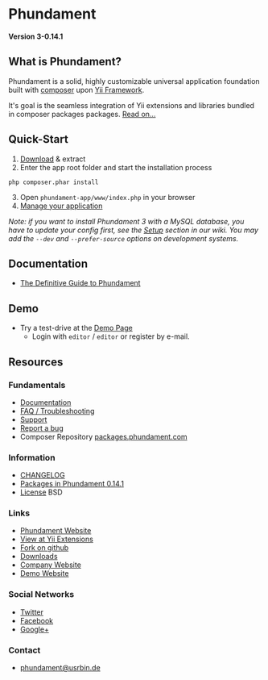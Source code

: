 Phundament
==========

**Version 3-0.14.1**


What is Phundament?
-------------------

Phundament is a solid, highly customizable universal application foundation built with [composer](http://getcomposer.org) 
upon [Yii Framework](http://yiiframework.com). 

It's goal is the seamless integration of Yii extensions and libraries bundled in composer packages packages. 
[Read on…](https://github.com/phundament/app/wiki/Phundament)



Quick-Start
-----------

1. [Download](https://github.com/phundament/app/tags) & extract
2. Enter the app root folder and start the installation process
```
php composer.phar install
```
3. Open `phundament-app/www/index.php` in your browser
4. [Manage your application](https://github.com/phundament/app/wiki/Content-Management)

*Note: if you want to install Phundament 3 with a MySQL database, you have to update your config first, see the [Setup](https://github.com/phundament/app/wiki/Setup) section in our wiki.*
*You may add the `--dev` and `--prefer-source` options on development systems.*

Documentation
-------------

 * [The Definitive Guide to Phundament](https://github.com/phundament/app/wiki)

Demo
----

 * Try a test-drive at the [Demo Page](http://demo.phundament.com/3.0-dev)
   * Login with `editor` / `editor` or register by e-mail.


Resources
---------

### Fundamentals
 *  [Documentation](https://github.com/phundament/app/wiki/)
 *  [FAQ / Troubleshooting](https://github.com/phundament/app/wiki/FAQ)
 *  [Support](https://github.com/phundament/app/wiki/Support)
 *  [Report a bug](https://github.com/phundament/app/issues)
 *  Composer Repository [packages.phundament.com](http://packages.phundament.com)

### Information
 *  [CHANGELOG](https://github.com/phundament/app/blob/0.14.1/CHANGELOG.md)
 *  [Packages in Phundament 0.14.1](https://github.com/phundament/app/blob/0.14.1/composer.lock)
 *  [License](https://github.com/phundament/app/blob/0.14.1/LICENSE) BSD

### Links
 *  [Phundament Website](http://phundament.com)
 *  [View at Yii Extensions](http://www.yiiframework.com/extension/phundament/)
 *  [Fork on github](https://github.com/phundament/app)
 *  [Downloads](https://github.com/phundament/app/tags)
 *  [Company Website](http://herzogkommunikation.de)
 *  [Demo Website](http://demo.phundament.com/3.0-dev/)

### Social Networks
 *  [Twitter](http://twitter.com/#!/phundament)
 *  [Facebook](http://www.facebook.com/phundament)
 *  [Google+](https://plus.google.com/114873431066202526630)

### Contact
 *  phundament@usrbin.de
